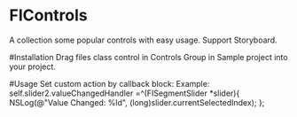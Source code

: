 # FIControls
A collection some popular controls with easy usage.
Support Storyboard.

#Installation
Drag files class control in Controls Group in Sample project into your project.

#Usage
Set custom action by callback block:
Example: 
self.slider2.valueChangedHandler =^(FISegmentSlider *slider){
	NSLog(@"Value Changed: %ld", (long)slider.currentSelectedIndex);
};
